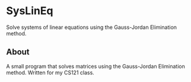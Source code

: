 # SysLinEq
Solve systems of linear equations using the Gauss-Jordan Elimination method.

## About
A small program that solves matrices using the Gauss-Jordan Elimination method.
Written for my CS121 class.
